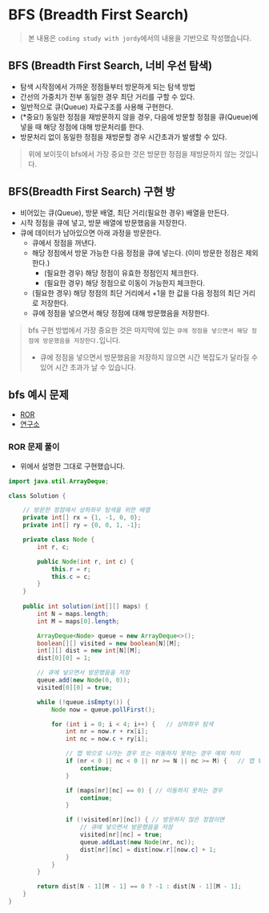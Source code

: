 # BFS (Breadth First Search)

> 본 내용은 `coding study with jordy`에서의 내용을 기반으로 작성했습니다.

## BFS (Breadth First Search, 너비 우선 탐색)
- 탐색 시작점에서 가까운 정점들부터 방문하게 되는 탐색 방법
- 간선의 가중치가 전부 동일한 경우 최단 거리를 구할 수 있다.
- 일반적으로 큐(Queue) 자료구조를 사용해 구현한다.
- (*중요!) 동일한 정점을 재방문하지 않을 경우, 다음에 방문할 정점을 큐(Queue)에 넣을 때 해당 정점에 대해 방문처리를 한다.
- 방문처리 없이 동일한 정점을 재방문할 경우 시간초과가 발생할 수 있다.

> 위에 보이듯이 bfs에서 가장 중요한 것은 방문한 정점을 재방문하지 않는 것입니다.


## BFS(Breadth First Search) 구현 방
- 비어있는 큐(Queue), 방문 배열, 최단 거리(필요한 경우) 배열을 만든다.
- 시작 정점을 큐에 넣고, 방문 배열에 방문했음을 저장한다.
- 큐에 데이터가 남아있으면 아래 과정을 방문한다.
  - 큐에서 정점을 꺼낸다.
  - 해당 정점에서 방문 가능한 다음 정점을 큐에 넣는다. (이미 방문한 정점은 제외한다.)
    - (필요한 경우) 해당 정점이 유효한 정점인지 체크한다.
    - (필요한 경우) 해당 정점으로 이동이 가능한지 체크한다.
  - (필요한 경우) 해당 정점의 최단 거리에서 +1을 한 값을 다음 정점의 최단 거리로 저장한다.
  - 큐에 정점을 넣으면서 해당 정점에 대해 방문했음을 저장한다.

> bfs 구현 방법에서 가장 중요한 것은 마지막에 있는 `큐에 정점을 넣으면서 해당 정점에 방문했음을 저장한다.`입니다.
> - 큐에 정점을 넣으면서 방문했음을 저장하지 않으면 시간 복잡도가 달라질 수 있어 시간 초과가 날 수 있습니다.

## bfs 예시 문제
- [ROR](https://school.programmers.co.kr/learn/courses/30/lessons/1844)
- [연구소](https://www.acmicpc.net/problem/14502)

### ROR 문제 풀이
- 위에서 설명한 그대로 구현했습니다.

```java
import java.util.ArrayDeque;

class Solution {

    // 방문한 정점에서 상하좌우 탐색을 위한 배열
    private int[] rx = {1, -1, 0, 0};
    private int[] ry = {0, 0, 1, -1};

    private class Node {
        int r, c;

        public Node(int r, int c) {
            this.r = r;
            this.c = c;
        }
    }
    
    public int solution(int[][] maps) {
        int N = maps.length;
        int M = maps[0].length;

        ArrayDeque<Node> queue = new ArrayDeque<>();
        boolean[][] visited = new boolean[N][M];
        int[][] dist = new int[N][M];
        dist[0][0] = 1;

        // 큐에 넣으면서 방문했음을 저장
        queue.add(new Node(0, 0));
        visited[0][0] = true;

        while (!queue.isEmpty()) {
            Node now = queue.pollFirst();

            for (int i = 0; i < 4; i++) {   // 상하좌우 탐색
                int nr = now.r + rx[i];
                int nc = now.c + ry[i];

                // 맵 밖으로 나가는 경우 또는 이동하지 못하는 경우 예외 처리
                if (nr < 0 || nc < 0 || nr >= N || nc >= M) {   // 맵 밖으로 나가는 경우
                    continue;
                }

                if (maps[nr][nc] == 0) { // 이동하지 못하는 경우
                    continue;
                }

                if (!visited[nr][nc]) { // 방문하지 않은 정점이면
                    // 큐에 넣으면서 방문했음을 저장
                    visited[nr][nc] = true;
                    queue.addLast(new Node(nr, nc));
                    dist[nr][nc] = dist[now.r][now.c] + 1;
                }
            }
        }

        return dist[N - 1][M - 1] == 0 ? -1 : dist[N - 1][M - 1];
    }
}

```
